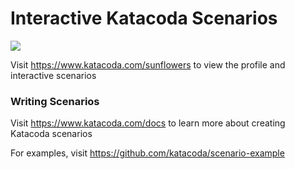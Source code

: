 # Interactive Katacoda Scenarios

[![](http://shields.katacoda.com/katacoda/sunflowers/count.svg)](https://www.katacoda.com/sunflowers "Get your profile on Katacoda.com")

Visit https://www.katacoda.com/sunflowers to view the profile and interactive scenarios

### Writing Scenarios
Visit https://www.katacoda.com/docs to learn more about creating Katacoda scenarios

For examples, visit https://github.com/katacoda/scenario-example
